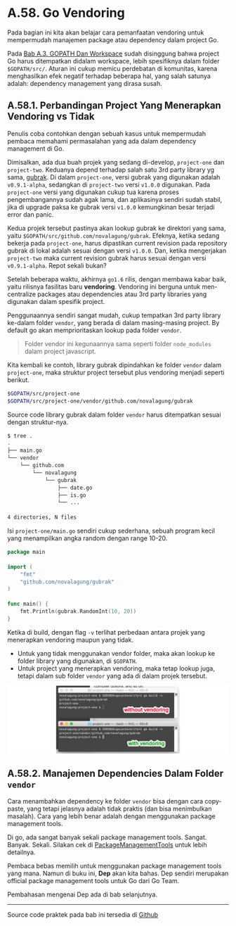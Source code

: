 # A.58. Go Vendoring

Pada bagian ini kita akan belajar cara pemanfaatan vendoring untuk mempermudah manajemen package atau dependency dalam project Go.

Pada [Bab A.3. GOPATH Dan Workspace](/3-gopath-dan-workspace.html) sudah disinggung bahwa project Go harus ditempatkan didalam workspace, lebih spesifiknya dalam folder `$GOPATH/src/`. Aturan ini cukup memicu perdebatan di komunitas, karena menghasilkan efek negatif terhadap beberapa hal, yang salah satunya adalah: dependency management yang dirasa susah.

## A.58.1. Perbandingan Project Yang Menerapkan Vendoring vs Tidak

Penulis coba contohkan dengan sebuah kasus untuk mempermudah pembaca memahami permasalahan yang ada dalam dependency management di Go.

Dimisalkan, ada dua buah projek yang sedang di-develop, `project-one` dan `project-two`. Keduanya depend terhadap salah satu 3rd party library yg sama, [gubrak](https://github.com/novalagung/gubrak). Di dalam `project-one`, versi gubrak yang digunakan adalah `v0.9.1-alpha`, sedangkan di `project-two` versi `v1.0.0` digunakan. Pada `project-one` versi yang digunakan cukup tua karena proses pengembangannya sudah agak lama, dan aplikasinya sendiri sudah stabil, jika di upgrade paksa ke gubrak versi `v1.0.0` kemungkinan besar terjadi error dan panic.

Kedua projek tersebut pastinya akan lookup gubrak ke direktori yang sama, yaitu `$GOPATH/src/github.com/novalagung/gubrak`. Efeknya, ketika sedang bekerja pada `project-one`, harus dipastikan current revision pada repository gubrak di lokal adalah sesuai dengan versi `v1.0.0`. Dan, ketika mengerjakan `project-two` maka current revision gubrak harus sesuai dengan versi `v0.9.1-alpha`. Repot sekali bukan?

Setelah beberapa waktu, akhirnya `go1.6` rilis, dengan membawa kabar baik, yaitu rilisnya fasilitas baru **vendoring**. Vendoring ini berguna untuk men-centralize packages atau dependencies atau 3rd party libraries yang digunakan dalam spesifik project.

Penggunaannya sendiri sangat mudah, cukup tempatkan 3rd party library ke-dalam folder `vendor`, yang berada di dalam masing-masing project. By default go akan memprioritaskan lookup pada folder `vendor`.

> Folder vendor ini kegunaannya sama seperti folder `node_modules` dalam project javascript.

Kita kembali ke contoh, library gubrak dipindahkan ke folder `vendor` dalam `project-one`, maka struktur project tersebut plus vendoring menjadi seperti berikut.

```bash
$GOPATH/src/project-one
$GOPATH/src/project-one/vendor/github.com/novalagung/gubrak
```

Source code library gubrak dalam folder `vendor` harus ditempatkan sesuai dengan struktur-nya.

```bash
$ tree .
.
├── main.go
└── vendor
    └── github.com
        └── novalagung
            └── gubrak
                ├── date.go
                ├── is.go
                └── ...

4 directories, N files
```

Isi `project-one/main.go` sendiri cukup sederhana, sebuah program kecil yang menampilkan angka random dengan range 10-20.

```go
package main

import (
	"fmt"
	"github.com/novalagung/gubrak"
)

func main() {
	fmt.Println(gubrak.RandomInt(10, 20))
}
```

Ketika di build, dengan flag `-v` terlihat perbedaan antara projek yang menerapkan vendoring maupun yang tidak.

- Untuk yang tidak menggunakan vendor folder, maka akan lookup ke folder library yang digunakan, di `$GOPATH`.
- Untuk project yang menerapkan vendoring, maka tetap lookup juga, tetapi dalam sub folder `vendor` yang ada di dalam projek tersebut.

![Using vendor vs not using vendor](images/A.58_1_vendor_vs_nope.png)

## A.58.2. Manajemen Dependencies Dalam Folder `vendor`

Cara menambahkan dependency ke folder `vendor` bisa dengan cara copy-paste, yang tetapi jelasnya adalah tidak praktis (dan bisa menimbulkan masalah). Cara yang lebih benar adalah dengan menggunakan package management tools.

Di go, ada sangat banyak sekali package management tools. Sangat. Banyak. Sekali. Silakan cek di [PackageManagementTools](https://github.com/golang/go/wiki/PackageManagementTools) untuk lebih detailnya.

Pembaca bebas memilih untuk menggunakan package management tools yang mana. Namun di buku ini, **Dep** akan kita bahas. Dep sendiri merupakan official package management tools untuk Go dari Go Team.

Pembahasan mengenai Dep ada di bab selanjutnya.

---

Source code praktek pada bab ini tersedia di [Github](https://github.com/novalagung/dasarpemrogramangolang/tree/master/chapter-A.58-vendoring)
